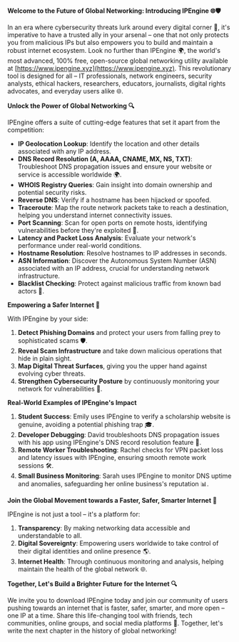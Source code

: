 **Welcome to the Future of Global Networking: Introducing IPEngine 🌐🛡️**

In an era where cybersecurity threats lurk around every digital corner 🚀, it's imperative to have a trusted ally in your arsenal – one that not only protects you from malicious IPs but also empowers you to build and maintain a robust internet ecosystem. Look no further than IPEngine 🌍, the world's most advanced, 100% free, open-source global networking utility available at [https://www.ipengine.xyz](https://www.ipengine.xyz). This revolutionary tool is designed for all – IT professionals, network engineers, security analysts, ethical hackers, researchers, educators, journalists, digital rights advocates, and everyday users alike 🌐.

**Unlock the Power of Global Networking 🔍**

IPEngine offers a suite of cutting-edge features that set it apart from the competition:

- **IP Geolocation Lookup**: Identify the location and other details associated with any IP address.
- **DNS Record Resolution (A, AAAA, CNAME, MX, NS, TXT)**: Troubleshoot DNS propagation issues and ensure your website or service is accessible worldwide 🌍.
- **WHOIS Registry Queries**: Gain insight into domain ownership and potential security risks.
- **Reverse DNS**: Verify if a hostname has been hijacked or spoofed.
- **Traceroute**: Map the route network packets take to reach a destination, helping you understand internet connectivity issues.
- **Port Scanning**: Scan for open ports on remote hosts, identifying vulnerabilities before they're exploited 🚀.
- **Latency and Packet Loss Analysis**: Evaluate your network's performance under real-world conditions.
- **Hostname Resolution**: Resolve hostnames to IP addresses in seconds.
- **ASN Information**: Discover the Autonomous System Number (ASN) associated with an IP address, crucial for understanding network infrastructure.
- **Blacklist Checking**: Protect against malicious traffic from known bad actors 🚫.

**Empowering a Safer Internet 🔐**

With IPEngine by your side:

1.  **Detect Phishing Domains** and protect your users from falling prey to sophisticated scams 🛡️.
2.  **Reveal Scam Infrastructure** and take down malicious operations that hide in plain sight.
3.  **Map Digital Threat Surfaces**, giving you the upper hand against evolving cyber threats.
4.  **Strengthen Cybersecurity Posture** by continuously monitoring your network for vulnerabilities 🚀.

**Real-World Examples of IPEngine's Impact**

1.  **Student Success**: Emily uses IPEngine to verify a scholarship website is genuine, avoiding a potential phishing trap 🎓.
2.  **Developer Debugging**: David troubleshoots DNS propagation issues with his app using IPEngine's DNS record resolution feature 📡.
3.  **Remote Worker Troubleshooting**: Rachel checks for VPN packet loss and latency issues with IPEngine, ensuring smooth remote work sessions 🛠️.
4.  **Small Business Monitoring**: Sarah uses IPEngine to monitor DNS uptime and anomalies, safeguarding her online business's reputation 📊.

**Join the Global Movement towards a Faster, Safer, Smarter Internet 🚀**

IPEngine is not just a tool – it's a platform for:

1.  **Transparency**: By making networking data accessible and understandable to all.
2.  **Digital Sovereignty**: Empowering users worldwide to take control of their digital identities and online presence 🌎.
3.  **Internet Health**: Through continuous monitoring and analysis, helping maintain the health of the global network 🌐.

**Together, Let's Build a Brighter Future for the Internet 🔍**

We invite you to download IPEngine today and join our community of users pushing towards an internet that is faster, safer, smarter, and more open – one IP at a time. Share this life-changing tool with friends, tech communities, online groups, and social media platforms 📢. Together, let's write the next chapter in the history of global networking!